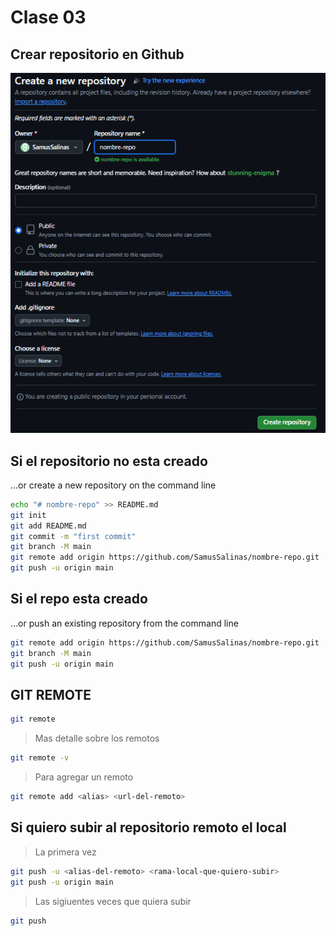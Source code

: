 # Clase 03

## Crear repositorio en Github

![crear-repo](imgs/creo-repo.png)

## Si el repositorio no esta creado

…or create a new repository on the command line

``` sh
echo "# nombre-repo" >> README.md
git init
git add README.md
git commit -m "first commit"
git branch -M main
git remote add origin https://github.com/SamusSalinas/nombre-repo.git
git push -u origin main
```
## Si el repo esta creado

…or push an existing repository from the command line

``` sh
git remote add origin https://github.com/SamusSalinas/nombre-repo.git
git branch -M main
git push -u origin main
```

## GIT REMOTE 

``` sh
git remote
```

>Mas detalle sobre los remotos 

``` sh
git remote -v
```

> Para agregar un remoto 

``` sh
git remote add <alias> <url-del-remoto>
```

## Si quiero subir al repositorio remoto el local 

>La primera vez

``` sh
git push -u <alias-del-remoto> <rama-local-que-quiero-subir>
git push -u origin main
```

> Las sigiuentes veces que quiera subir

``` sh
git push 
```